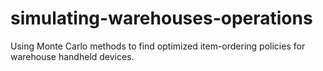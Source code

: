 # simulating-warehouses-operations
Using Monte Carlo methods to find optimized item-ordering policies for warehouse handheld devices.
